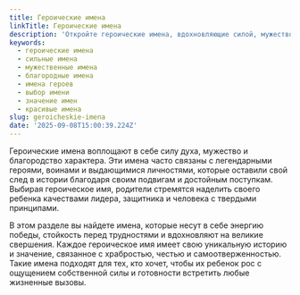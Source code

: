 ```yaml
---
title: Героические имена
linkTitle: Героические имена
description: 'Откройте героические имена, вдохновляющие силой, мужеством и благородством. Выберите имя, напоминающее о великих подвигах.'
keywords:
  - героические имена
  - сильные имена
  - мужественные имена
  - благородные имена
  - имена героев
  - выбор имени
  - значение имен
  - красивые имена
slug: geroicheskie-imena
date: '2025-09-08T15:00:39.224Z'
---
```


Героические имена воплощают в себе силу духа, мужество и благородство характера. Эти имена часто связаны с легендарными героями, воинами и выдающимися личностями, которые оставили свой след в истории благодаря своим подвигам и достойным поступкам. Выбирая героическое имя, родители стремятся наделить своего ребенка качествами лидера, защитника и человека с твердыми принципами.

В этом разделе вы найдете имена, которые несут в себе энергию победы, стойкость перед трудностями и вдохновляют на великие свершения. Каждое героическое имя имеет свою уникальную историю и значение, связанное с храбростью, честью и самоотверженностью. Такие имена подходят для тех, кто хочет, чтобы их ребенок рос с ощущением собственной силы и готовности встретить любые жизненные вызовы.
